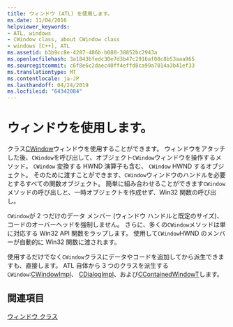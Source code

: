 ```yaml
---
title: ウィンドウ (ATL) を使用します。
ms.date: 11/04/2016
helpviewer_keywords:
- ATL, windows
- CWindow class, about CWindow class
- windows [C++], ATL
ms.assetid: b3b9cc8e-4287-486b-b080-38852bc2943a
ms.openlocfilehash: 3a1843bfedc30e7d3b47c2916af08c8b53aaa965
ms.sourcegitcommit: c6f8e6c2daec40ff4effd8ca99a7014a3b41ef33
ms.translationtype: MT
ms.contentlocale: ja-JP
ms.lasthandoff: 04/24/2019
ms.locfileid: "64342084"
---
```

# <a name="using-a-window"></a>ウィンドウを使用します。

クラス[CWindow](../atl/reference/cwindow-class.md)ウィンドウを使用することができます。 ウィンドウをアタッチした後、`CWindow`を呼び出して、オブジェクト`CWindow`ウィンドウを操作するメソッド。 `CWindow` 変換する HWND 演算子も含む、 `CWindow` HWND するオブジェクト。 そのために渡すことができます、`CWindow`ウィンドウのハンドルを必要とするすべての関数オブジェクト。 簡単に組み合わせることができます`CWindow`メソッドの呼び出しと、一時オブジェクトを作成せず、Win32 関数の呼び出し。

`CWindow`が 2 つだけのデータ メンバー (ウィンドウ ハンドルと既定のサイズ)、コードのオーバーヘッドを強制しません。 さらに、多くの`CWindow`メソッドは単に対応する Win32 API 関数をラップします。 使用して`CWindow`HWND のメンバーが自動的に Win32 関数に渡されます。

使用するだけでなく`CWindow`クラスにデータやコードを追加してから派生できますも、直接します。 ATL 自体から 3 つのクラスを派生する`CWindow`:[CWindowImpl](../atl/implementing-a-window.md)、 [CDialogImpl](../atl/implementing-a-dialog-box.md)、および[CContainedWindowT](../atl/using-contained-windows.md)します。

## <a name="see-also"></a>関連項目

[ウィンドウ クラス](../atl/atl-window-classes.md)
